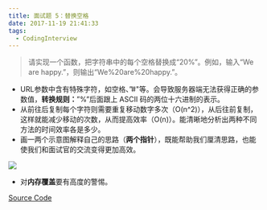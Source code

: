 ```yaml
---
title: 面试题 5：替换空格
date: 2017-11-19 21:41:33
tags:
  - CodingInterview
---
```

> 请实现一个函数，把字符串中的每个空格替换成“20%”。例如，输入“We are happy.”，则输出“We%20are%20happy.”。

* URL参数中含有特殊字符，如空格、”#"等。会导致服务器端无法获得正确的参数值，**转换规则：**”%”后面跟上 ASCII 码的两位十六进制的表示。
* 从前往后复制每个字符则需要重复移动数字多次（O(n^2)），从后往前复制，这样就能减少移动的次数，从而提高效率（O(n)）。能清晰地分析出两种不同方法的时间效率各是多少。
* 画一两个示意图解释自己的思路（**两个指针**），既能帮助我们厘清思路，也能使我们和面试官的交流变得更加高效。
<!--more-->
![](https://raw.githubusercontent.com/was48i/mPOST/master/offer/05.JPG)
* 对**内存覆盖**要有高度的警惕。

[Source Code](https://gist.githubusercontent.com/was48i/cbc6c2d8837c42c565c31280b72c9c0b/raw/25994d295fcb1762a22b9e9a265ff7d36489930f/05_ReplaceSpaces.cpp)
